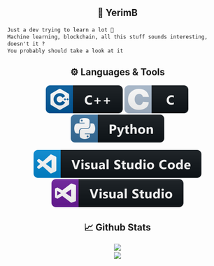 <p align="center">
  <h2 align="center">🤖 YerimB</h2
</p>

    Just a dev trying to learn a lot 🤔
    Machine learning, blockchain, all this stuff sounds interesting, doesn't it ?
    You probably should take a look at it

<h2 align="center">⚙️ Languages & Tools</h2>
<p align="center">
  <img src="https://github.com/YerimB/YerimB/blob/main/Assets/cpp.svg"/>
  <img src="https://github.com/YerimB/YerimB/blob/main/Assets/c.svg"/>
  <img src="https://github.com/YerimB/YerimB/blob/main/Assets/python.svg"/>
</p>

<p align="center">
  <img src="https://github.com/YerimB/YerimB/blob/main/Assets/visualstudio_code.svg"/>
  <img src="https://github.com/YerimB/YerimB/blob/main/Assets/visualstudio.svg"/>
</p>

<h2 align="center">📈 Github Stats</h2>
<p align="center">
    <image src="https://github-readme-stats-zeta-wine.vercel.app/api?username=YerimB&show_icons=true&theme=tokyonight&hide_title=true&include_all_commits=true"><br>
    <image src="https://github-readme-stats-zeta-wine.vercel.app/api/top-langs/?username=YerimB&hide=objective-c,makefile&layout=compact&theme=tokyonight"><br>
</p>

<!--
**YerimB/YerimB** is a ✨ _special_ ✨ repository because its `README.md` (this file) appears on your GitHub profile.

Here are some ideas to get you started:

- 🔭 I’m currently working on ...
- 🌱 I’m currently learning ...
- 👯 I’m looking to collaborate on ...
- 🤔 I’m looking for help with ...
- 💬 Ask me about ...
- 📫 How to reach me: ...
- 😄 Pronouns: ...
- ⚡ Fun fact: ...
-->
